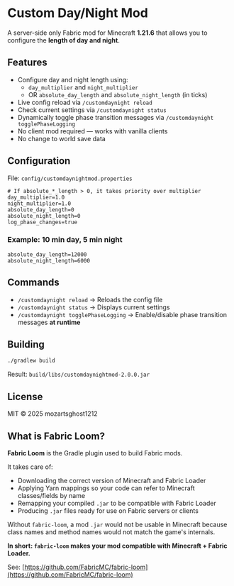 # Custom Day/Night Mod

A server-side only Fabric mod for Minecraft **1.21.6** that allows you to configure the **length of day and night**.

## Features

- Configure day and night length using:
  - `day_multiplier` and `night_multiplier`
  - OR `absolute_day_length` and `absolute_night_length` (in ticks)
- Live config reload via `/customdaynight reload`
- Check current settings via `/customdaynight status`
- Dynamically toggle phase transition messages via `/customdaynight togglePhaseLogging`
- No client mod required — works with vanilla clients
- No change to world save data

## Configuration

File: `config/customdaynightmod.properties`

```
# If absolute_*_length > 0, it takes priority over multiplier
day_multiplier=1.0
night_multiplier=1.0
absolute_day_length=0
absolute_night_length=0
log_phase_changes=true
```

### Example: 10 min day, 5 min night

```
absolute_day_length=12000
absolute_night_length=6000
```

## Commands

- `/customdaynight reload` → Reloads the config file
- `/customdaynight status` → Displays current settings
- `/customdaynight togglePhaseLogging` → Enable/disable phase transition messages **at runtime**

## Building

```bash
./gradlew build
```

Result: `build/libs/customdaynightmod-2.0.0.jar`

## License

MIT © 2025 mozartsghost1212

## What is Fabric Loom?

**Fabric Loom** is the Gradle plugin used to build Fabric mods.

It takes care of:
- Downloading the correct version of Minecraft and Fabric Loader
- Applying Yarn mappings so your code can refer to Minecraft classes/fields by name
- Remapping your compiled `.jar` to be compatible with Fabric Loader
- Producing `.jar` files ready for use on Fabric servers or clients

Without `fabric-loom`, a mod `.jar` would not be usable in Minecraft because class names and method names would not match the game's internals.

**In short: `fabric-loom` makes your mod compatible with Minecraft + Fabric Loader.**

See: [https://github.com/FabricMC/fabric-loom](https://github.com/FabricMC/fabric-loom)